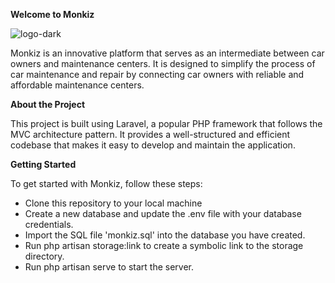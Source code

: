 <b>Welcome to Monkiz</b>

![logo-dark](https://github.com/Nazem0/Monkiz/assets/109486038/fabfc2d9-bed7-45c7-96e7-acfcf30ce6ba)

Monkiz is an innovative platform that serves as an intermediate between car owners and maintenance centers. It is designed to simplify the process of car maintenance and repair by connecting car owners with reliable and affordable maintenance centers.

<b>About the Project</b>

This project is built using Laravel, a popular PHP framework that follows the MVC architecture pattern. It provides a well-structured and efficient codebase that makes it easy to develop and maintain the application.

<b>Getting Started</b>

To get started with Monkiz, follow these steps:
- Clone this repository to your local machine
- Create a new database and update the .env file with your database credentials.
- Import the SQL file 'monkiz.sql' into the database you have created.
- Run php artisan storage:link to create a symbolic link to the storage directory.
- Run php artisan serve to start the server.
